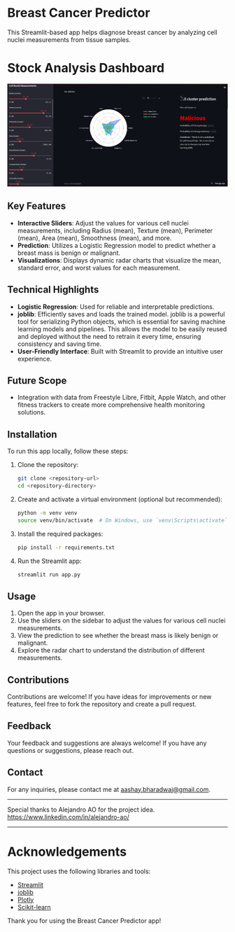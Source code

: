 # Breast Cancer Predictor

This Streamlit-based app helps diagnose breast cancer by analyzing cell nuclei measurements from tissue samples.

# Stock Analysis Dashboard
![Breast Cancer Predictor](https://github.com/AashayBharadwaj/StreamlitApps/blob/fad4afabff59862d999baf7dedf7aaf096438f54/Images/Cancer-Prediction.png)

## Key Features
- **Interactive Sliders**: Adjust the values for various cell nuclei measurements, including Radius (mean), Texture (mean), Perimeter (mean), Area (mean), Smoothness (mean), and more.
- **Prediction**: Utilizes a Logistic Regression model to predict whether a breast mass is benign or malignant.
- **Visualizations**: Displays dynamic radar charts that visualize the mean, standard error, and worst values for each measurement.

## Technical Highlights
- **Logistic Regression**: Used for reliable and interpretable predictions.
- **joblib**: Efficiently saves and loads the trained model. joblib is a powerful tool for serializing Python objects, which is essential for saving machine learning models and pipelines. This allows the model to be easily reused and deployed without the need to retrain it every time, ensuring consistency and saving time.
- **User-Friendly Interface**: Built with Streamlit to provide an intuitive user experience.

## Future Scope
- Integration with data from Freestyle Libre, Fitbit, Apple Watch, and other fitness trackers to create more comprehensive health monitoring solutions.

## Installation

To run this app locally, follow these steps:

1. Clone the repository:
    ```bash
    git clone <repository-url>
    cd <repository-directory>
    ```

2. Create and activate a virtual environment (optional but recommended):
    ```bash
    python -m venv venv
    source venv/bin/activate  # On Windows, use `venv\Scripts\activate`
    ```

3. Install the required packages:
    ```bash
    pip install -r requirements.txt
    ```

4. Run the Streamlit app:
    ```bash
    streamlit run app.py
    ```

## Usage

1. Open the app in your browser.
2. Use the sliders on the sidebar to adjust the values for various cell nuclei measurements.
3. View the prediction to see whether the breast mass is likely benign or malignant.
4. Explore the radar chart to understand the distribution of different measurements.

## Contributions

Contributions are welcome! If you have ideas for improvements or new features, feel free to fork the repository and create a pull request.

## Feedback

Your feedback and suggestions are always welcome! If you have any questions or suggestions, please reach out.

## Contact

For any inquiries, please contact me at [aashay.bharadwaj@gmail.com](mailto:aashay.bharadwaj@gmail.com).

---
Special thanks to Alejandro AO for the project idea.
https://www.linkedin.com/in/alejandro-ao/

---

# Acknowledgements

This project uses the following libraries and tools:
- [Streamlit](https://streamlit.io/)
- [joblib](https://joblib.readthedocs.io/)
- [Plotly](https://plotly.com/)
- [Scikit-learn](https://scikit-learn.org/)

Thank you for using the Breast Cancer Predictor app!

